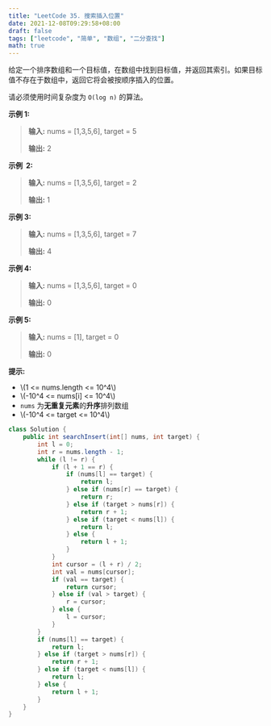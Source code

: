 ```yaml
---
title: "LeetCode 35. 搜索插入位置"
date: 2021-12-08T09:29:58+08:00
draft: false
tags: ["leetcode", "简单", "数组", "二分查找"]
math: true
---
```


给定一个排序数组和一个目标值，在数组中找到目标值，并返回其索引。如果目标值不存在于数组中，返回它将会被按顺序插入的位置。

请必须使用时间复杂度为 `O(log n)` 的算法。

<!--more-->

**示例 1:**

> **输入:** nums = [1,3,5,6], target = 5
> 
> **输出:** 2

**示例  2:**

> **输入:** nums = [1,3,5,6], target = 2
> 
> **输出:** 1

**示例 3:**

> **输入:** nums = [1,3,5,6], target = 7
> 
> **输出:** 4

**示例 4:**

> **输入:** nums = [1,3,5,6], target = 0
> 
> **输出:** 0

**示例 5:**

> **输入:** nums = [1], target = 0
> 
> **输出:** 0

**提示:**

- \\(1 <= nums.length <= 10^4\\)
- \\(-10^4 <= nums[i] <= 10^4\\)
- `nums` 为**无重复元素**的**升序**排列数组
- \\(-10^4 <= target <= 10^4\\)

```java
class Solution {
    public int searchInsert(int[] nums, int target) {
        int l = 0;
        int r = nums.length - 1;
        while (l != r) {
            if (l + 1 == r) {
                if (nums[l] == target) {
                    return l;
                } else if (nums[r] == target) {
                    return r;
                } else if (target > nums[r]) {
                    return r + 1;
                } else if (target < nums[l]) {
                    return l;
                } else {
                    return l + 1;
                }
            }
            int cursor = (l + r) / 2;
            int val = nums[cursor];
            if (val == target) {
                return cursor;
            } else if (val > target) {
                r = cursor;
            } else {
                l = cursor;
            }
        }
        if (nums[l] == target) {
            return l;
        } else if (target > nums[r]) {
            return r + 1;
        } else if (target < nums[l]) {
            return l;
        } else {
            return l + 1;
        }
    }
}
```
